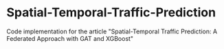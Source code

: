 # Spatial-Temporal-Traffic-Prediction
Code implementation for the article "Spatial-Temporal Traffic Prediction: A Federated Approach with GAT and XGBoost"
